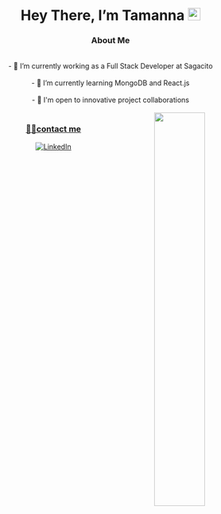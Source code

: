 <div align="center">
   <h1>Hey There, I’m Tamanna <img src="https://media.giphy.com/media/SL9D95eVTSghTBb9gc/giphy.gif" width="25px"> </h1>
   

<h3> About Me </h3>  
   <br>
- 💼 I’m currently working as a Full Stack Developer at Sagacito
   <br/>
   <br>
- 🌱 I’m currently learning MongoDB and React.js
   <br/>
   <br>
- 💼 I'm open to innovative project collaborations
   <br/>
 <br/>
 <a href="https://github.com/tamannabanta09">
  <img align="right" src="https://github-readme-stats.vercel.app/api?username=tamannabanta09&show_icons=true&title_color=ffcccc&icon_color=ffcccc&text_color=ffffff&bg_color=0d111a" width="45%" />
 
<h3>🤝🏻contact me </h3>
<p>
<a rel="noreferrer"href="https://www.linkedin.com/in/tamanna-banta10/" target="_blank" ><img alt="LinkedIn" src="https://img.shields.io/badge/linkedin%20-%230077B5.svg?&style=for-the-badge&logo=linkedin&logoColor=white"/></a>

</p>
<br>



